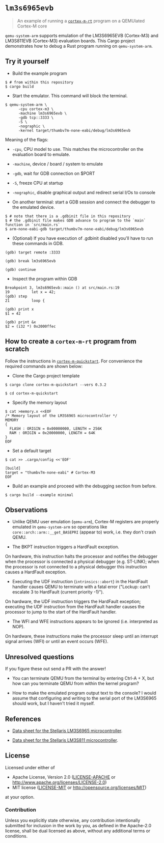 # `lm3s6965evb`

> An example of running a [`cortex-m-rt`] program on a QEMUlated Cortex-M core

[`cortex-m-rt`]: https://crates.io/crates/cortex-m-rt

`qemu-system-arm` supports emulation of the LM3S6965EVB (Cortex-M3) and LM3S811EVB (Cortex-M3)
evaluation boards. This Cargo project demonstrates how to debug a Rust program running on
`qemu-system-arm`.

## Try it yourself

- Build the example program

``` console
$ # from within this repository
$ cargo build
```

- Start the emulator. This command will block the terminal.

``` console
$ qemu-system-arm \
      -cpu cortex-m3 \
      -machine lm3s6965evb \
      -gdb tcp::3333 \
      -S \
      -nographic \
      -kernel target/thumbv7m-none-eabi/debug/lm3s6965evb
```

Meaning of the flags:

  - `-cpu`, CPU model to use. This matches the microcontroller on the evaluation board to emulate.
  - `-machine`, device / board / system to emulate
  - `-gdb`, wait for GDB connection on $PORT
  - `-S`, freeze CPU at startup
  - `-nographic`, disable graphical output and redirect serial I/Os to console

- On another terminal: start a GDB session and connect the debugger to the emulated device.

``` console
$ # note that there is a .gdbinit file in this repository
$ # the .gdbinit file makes GDB advance to program to the `main` function in `src/main.rs`
$ arm-none-eabi-gdb target/thumbv7m-none-eabi/debug/lm3s6965evb
```

- (Optional) If you have execution of .gdbinit disabled you'll have to run these commands in GDB.

``` console
(gdb) target remote :3333

(gdb) break lm3s6965evb

(gdb) continue
```

- Inspect the program within GDB

``` console
Breakpoint 3, lm3s6965evb::main () at src/main.rs:19
19          let x = 42;
(gdb) step
21          loop {

(gdb) print x
$1 = 42

(gdb) print &x
$2 = (i32 *) 0x2000ffec
```

## How to create a `cortex-m-rt` program from scratch

Follow the instructions in [`cortex-m-quickstart`]. For convenience the required commands are shown
below:

[`cortex-m-quickstart`]: https://docs.rs/cortex-m-quickstart/0.3.1/cortex_m_quickstart/

- Clone the Cargo project template

``` console
$ cargo clone cortex-m-quickstart --vers 0.3.2

$ cd cortex-m-quickstart
```

- Specify the memory layout

``` console
$ cat >memory.x <<EOF
/* Memory layout of the LM3S6965 microcontroller */
MEMORY
{
  FLASH : ORIGIN = 0x00000000, LENGTH = 256K
  RAM : ORIGIN = 0x20000000, LENGTH = 64K
}
EOF
```

- Set a default target

``` console
$ cat >> .cargo/config <<'EOF'

[build]
target = "thumbv7m-none-eabi" # Cortex-M3
EOF
```

- Build an example and proceed with the debugging section from before.

``` console
$ cargo build --example minimal
```

## Observations

- Unlike QEMU user emulation (`qemu-arm`), Cortex-M registers are properly emulated in
  `qemu-system-arm` so operations like `core::arch::arm::__get_BASEPRI` (appear to) work, i.e. they
  don't crash QEMU.

- The BKPT instruction triggers a HardFault exception.

On hardware, this instruction halts the processor and notifies the debugger when the processor is
  connected a physical debugger (e.g. ST-LINK); when the processor is not connected to a physical
  debugger this instruction causes a HardFault exception.

- Executing the UDF instruction (`intrinsics::abort`) in the HardFault handler causes QEMU to
  terminate with a fatal error ("Lockup: can't escalate 3 to HardFault (current priority -1)").

On hardware, the UDF instruction triggers the HardFault exception; executing the UDF instruction
from the HardFault handler causes the processor to jump to the start of the HardFault handler.

- The WFI and WFE instructions appears to be ignored (i.e. interpreted as NOP).

On hardware, these instructions make the processor sleep until an interrupt signal arrives (WFI) or
until an event occurs (WFE).

## Unresolved questions

If you figure these out send a PR with the answer!

- You can terminate QEMU from the terminal by entering Ctrl-A + X, but how can you terminate QEMU
  from within the kernel program?

- How to make the emulated program output text to the console? I would assume that configuring and
  writing to the serial port of the LM3S6965 should work, but I haven't tried it myself.

## References

- [Data sheet for the Stellaris LM3S6965
  microcontroller](http://www.ti.com/lit/ds/symlink/lm3s6965.pdf).

- [Data sheet for the Stellaris LM3S811
  microcontroller](http://www.ti.com/lit/ds/symlink/lm3s811.pdf).

## License

Licensed under either of

- Apache License, Version 2.0 ([LICENSE-APACHE](LICENSE-APACHE) or
  http://www.apache.org/licenses/LICENSE-2.0)
- MIT license ([LICENSE-MIT](LICENSE-MIT) or http://opensource.org/licenses/MIT)

at your option.

### Contribution

Unless you explicitly state otherwise, any contribution intentionally submitted for inclusion in the
work by you, as defined in the Apache-2.0 license, shall be dual licensed as above, without any
additional terms or conditions.

